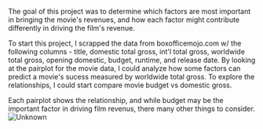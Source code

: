 The goal of this project was to determine which factors are most important in bringing the movie's revenues, and how each factor might contribute differently in driving the film's revenue. 

To start this project, I scrapped the data from boxofficemojo.com w/ the following columns - title, domestic total gross, int'l total gross, worldwide total gross, opening domestic, budget, runtime, and release date. 
By looking at the pairplot for the movie data, I could analyze how some factors can predict a movie's sucess measured by worldwide total gross. To explore the relationships, I could start compare movie budget vs domestic gross.


Each pairplot shows the relationship, and while budget may be the important factor in driving film revenus, there many other things to consider. 
![Unknown](https://user-images.githubusercontent.com/86501110/135171302-fb47a082-0362-451a-bb57-7f4d06ae9eee.png)

